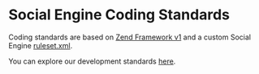 # Social Engine Coding Standards

Coding standards are based on [Zend Framework v1](https://framework.zend.com/manual/1.11/en/coding-standard.html) and a 
custom Social Engine [ruleset.xml](SocialEngine/ruleset.xml).

You can explore our development standards [here](STANDARDS.md).

